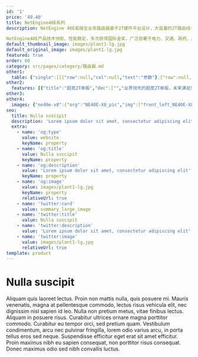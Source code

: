 ```yaml
---
id: '1'
price: '49.40'
title: NetEngine40E系列
description: NetEngine 40E高端全业务路由器基于2T硬件平台设计，大容量的2T路由线卡，成熟的广域SDN方案，可编程的NP芯片和VRP软件平台，具备高性能、低功耗、可演进等特性，领先的SRv6技术实现网络的智能连接，可应用于企业广域网核心节点、大型企业接入节点、园区互联与汇聚节点和各种大型IDC网络出口。

NetEngine40E产品技术领航、性能稳定，多次获得国际金奖，广泛部署于电力、交通、政府、广电、金融等各行业。
default_thumbnail_image: images/plant1-lg.jpg
default_original_image: images/plant1-lg.jpg
featured: true
order: 60
category: src/pages/category/路由器.md
other1: 
  table: {"single":[[{"row":null,"col":null,"text":"参数"},{"row":null,"col":null,"text":"NetEngine40E-X16A/X16"},{"row":null,"col":null,"text":"NetEngine40E-X8A/X8"},{"row":null,"col":null,"text":"NetEngine40E-X3A/X3"}],[{"row":null,"col":null,"text":"交换容量"},{"row":null,"col":null,"text":"316.5 Tbps"},{"row":null,"col":null,"text":"168.8 Tbps"},{"row":null,"col":null,"text":"75.94 Tbps"}],[{"row":null,"col":null,"text":"转发性能"},{"row":null,"col":null,"text":"48,000 Mpps（X16）\n76,800 Mpps (X16A)"},{"row":null,"col":null,"text":"24,000 Mpps（X8）\n38,400 Mpps (X8A)"},{"row":null,"col":null,"text":"9,000 Mpps"}],[{"row":null,"col":null,"text":"槽位带宽"},{"row":null,"col":null,"text":"2 Tbps"},{"row":null,"col":null,"text":"2 Tbps"},{"row":null,"col":null,"text":"400 Gbps（X3A）\n240 Gbps（X3）"}],[{"row":null,"col":null,"text":"容量密度(G/U)"},{"row":null,"col":null,"text":"800"},{"row":null,"col":null,"text":"762"},{"row":null,"col":null,"text":"200（X3A）\n100（X3）"}],[{"row":null,"col":null,"text":"主控板槽位"},{"row":null,"col":null,"text":"2"},{"row":null,"col":null,"text":"2"},{"row":null,"col":null,"text":"2"}],[{"row":null,"col":null,"text":"网板槽位"},{"row":null,"col":null,"text":"4"},{"row":null,"col":null,"text":"4/3"},{"row":null,"col":null,"text":"集成"}],[{"row":null,"col":null,"text":"交换架构"},{"row":null,"col":null,"text":"3+1备份"},{"row":null,"col":null,"text":"3+1备份（X8A）\n2+1备份（X8）"},{"row":null,"col":null,"text":"1+1备份"}],[{"row":null,"col":null,"text":"处理板槽位"},{"row":null,"col":null,"text":"16"},{"row":null,"col":null,"text":"8"},{"row":null,"col":null,"text":"3"}],[{"row":null,"col":null,"text":"子卡槽位"},{"row":null,"col":null,"text":"最大64"},{"row":null,"col":null,"text":"最大32"},{"row":null,"col":null,"text":"最大12"}],[{"row":null,"col":null,"text":"外形尺寸(宽深高)"},{"row":null,"col":null,"text":"442mm×650mm×1778mm (40U)"},{"row":null,"col":null,"text":"442mm×650mm×930mm (21U)"},{"row":null,"col":null,"text":"442mm×710mm×264mm (6U)"}],[{"row":null,"col":null,"text":"典型满配功耗"},{"row":null,"col":null,"text":"9,040 W (480G)"},{"row":null,"col":null,"text":"4,770 W (480G)"},{"row":null,"col":null,"text":"1,120 W (200G)"}],[{"row":null,"col":null,"text":"满配重量"},{"row":null,"col":null,"text":"356 kg (480G)"},{"row":null,"col":null,"text":"186 kg (480G)"},{"row":null,"col":null,"text":"74.7 kg (200G)"}]]}
other2:
  features: [{"title":"超宽2T单板","dec":["","业界领先的超宽2T单板，未来满足向400G端口、4T单板演进，实现大容量业务承载，满足未来带宽增长需求",""]},{"title":"领先的SDN商用能力","dec":["","基于创新的SDN架构，业界领先的MPLS网络和裸IP网络调优技术，解决网络流量负载不均、带宽利用率低，以及故障时网络拓扑重复计算，影响网络收敛效率等问题",""]},{"title":"创新的IP硬管道技术","dec":["","IP硬管道技术是华为在IP领域的一大创新，利用MPLS-TE、HQoS等技术，通过硬件资源预留方式，确保硬管道带宽不被抢占，实现类似SDH的刚性管道，为企业提供高品质的IP专线解决方案",""]}]
other3: 
other4:
  images: {"ne40e-x8":{"org":"NE40E-X8_pic","img":["front_left_NE40E-X8.png"]}}
seo:
  title: Nulla suscipit
  description: 'Lorem ipsum dolor sit amet, consectetur adipiscing elit'
  extra:
    - name: 'og:type'
      value: website
      keyName: property
    - name: 'og:title'
      value: Nulla suscipit
      keyName: property
    - name: 'og:description'
      value: 'Lorem ipsum dolor sit amet, consectetur adipiscing elit'
      keyName: property
    - name: 'og:image'
      value: images/plant1-lg.jpg
      keyName: property
      relativeUrl: true
    - name: 'twitter:card'
      value: summary_large_image
    - name: 'twitter:title'
      value: Nulla suscipit
    - name: 'twitter:description'
      value: 'Lorem ipsum dolor sit amet, consectetur adipiscing elit'
    - name: 'twitter:image'
      value: images/plant1-lg.jpg
      relativeUrl: true
template: product
---
```


# Nulla suscipit

Aliquam quis laoreet lectus. Proin non mattis nulla, quis posuere mi. Mauris venenatis, magna at pellentesque commodo, lectus risus vehicula elit, nec dignissim nisl sapien id leo. Nulla non pretium metus, vitae finibus lectus. Aliquam in posuere risus. Curabitur ultrices ornare magna porttitor commodo. Curabitur eu tempor orci, sed pretium quam. Vestibulum condimentum, arcu nec pulvinar fringilla, lorem odio varius arcu, in porta tellus eros sed neque. Suspendisse efficitur eget erat sit amet efficitur. Proin maximus nibh eu sapien consequat, non porttitor risus consequat. Donec maximus odio sed nibh convallis luctus.